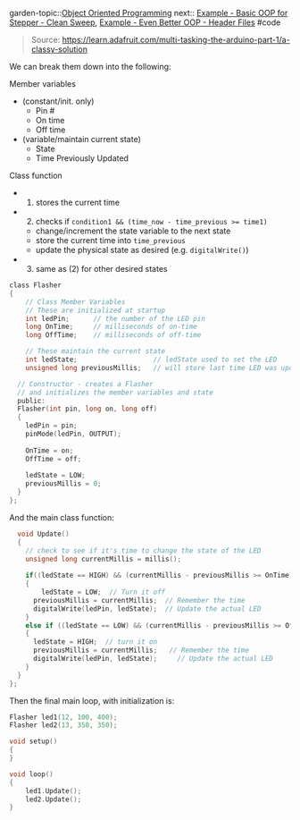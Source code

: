 garden-topic::[Object Oriented Programming](Object%20Oriented%20Programming.md)
next:: [Example - Basic OOP for Stepper - Clean Sweep](Example%20-%20Basic%20OOP%20for%20Stepper%20-%20Clean%20Sweep.md), [Example - Even Better OOP - Header Files](Example%20-%20Even%20Better%20OOP%20-%20Header%20Files.md)
#code 

> Source: https://learn.adafruit.com/multi-tasking-the-arduino-part-1/a-classy-solution

We can break them down into the following:

Member variables
- (constant/init. only)
	- Pin #
	- On time
	- Off time
- (variable/maintain current state)
	- State
	- Time Previously Updated

Class function
- 1) stores the current time
- 2) checks if `condition1 && (time_now - time_previous >= time1)`
	- change/increment the state variable to the next state
	- store the current time into `time_previous`
	- update the physical state as desired (e.g. `digitalWrite()`)
- 3) same as (2) for other desired states 

```c
class Flasher
{
	// Class Member Variables
	// These are initialized at startup
	int ledPin;      // the number of the LED pin
	long OnTime;     // milliseconds of on-time
	long OffTime;    // milliseconds of off-time

	// These maintain the current state
	int ledState;             		// ledState used to set the LED
	unsigned long previousMillis;  	// will store last time LED was updated

  // Constructor - creates a Flasher 
  // and initializes the member variables and state
  public:
  Flasher(int pin, long on, long off)
  {
	ledPin = pin;
	pinMode(ledPin, OUTPUT);     
	  
	OnTime = on;
	OffTime = off;
	
	ledState = LOW; 
	previousMillis = 0;
  }
};
```

And the main class function:

```c
  void Update()
  {
    // check to see if it's time to change the state of the LED
    unsigned long currentMillis = millis();
     
    if((ledState == HIGH) && (currentMillis - previousMillis >= OnTime))
    {
    	ledState = LOW;  // Turn it off
      previousMillis = currentMillis;  // Remember the time
      digitalWrite(ledPin, ledState);  // Update the actual LED
    }
    else if ((ledState == LOW) && (currentMillis - previousMillis >= OffTime))
    {
      ledState = HIGH;  // turn it on
      previousMillis = currentMillis;   // Remember the time
      digitalWrite(ledPin, ledState);	  // Update the actual LED
    }
  }
};
```

Then the final main loop, with initialization is:

```c
Flasher led1(12, 100, 400);
Flasher led2(13, 350, 350);

void setup()
{
}

void loop()
{
	led1.Update();
	led2.Update();
}
```
